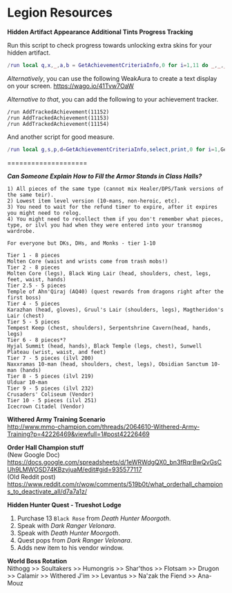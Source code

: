 # Legion Resources

**Hidden Artifact Appearance Additional Tints Progress Tracking**

Run this script to check progress towards unlocking extra skins for your hidden artifact.
```Lua
/run local q,x,_,a,b = GetAchievementCriteriaInfo,0 for i=1,11 do _,_,_,a,b = q(11152,i) x=x+a end local _,_,_,c,d = q(11153,1) local _,_,_,e,f = q(11154,1) print("Dungeons: "..x.."/"..b) print("WQs: "..c.."/"..d) print("Kills: "..e.."/"..f)
```

_Alternatively_, you can use the following WeakAura to create a text display on your screen.
<https://wago.io/41Tvw7OaW>

_Alternative to that_, you can add the following to your achievement tracker.
```
/run AddTrackedAchievement(11152)
/run AddTrackedAchievement(11153)
/run AddTrackedAchievement(11154)
```

And another script for good measure.
```Lua
/run local g,s,p,d=GetAchievementCriteriaInfo,select,print,0 for i=1,GetAchievementNumCriteria(11152) do d=d+s(4,g(11152,i))end p("Dungeons: "..d.." / "..s(5,g(11152,1)))p("WQs: "..s(9,g(11153,1)))p("HKs: "..s(9,g(11154,1)))
```

====================

***Can Someone Explain How to Fill the Armor Stands in Class Halls?***
```
1) All pieces of the same type (cannot mix Healer/DPS/Tank versions of the same teir).
2) Lowest item level version (10-mans, non-heroic, etc).
3) You need to wait for the refund timer to expire, after it expires you might need to relog.
4) You might need to recollect them if you don't remember what pieces, type, or ilvl you had when they were entered into your transmog wardrobe.

For everyone but DKs, DHs, and Monks - tier 1-10

Tier 1 - 8 pieces
Molten Core (waist and wrists come from trash mobs!)
Tier 2 - 8 pieces
Molten Core (legs), Black Wing Lair (head, shoulders, chest, legs, feet, waist, hands)
Tier 2.5 - 5 pieces
Temple of Ahn'Qiraj (AQ40) (quest rewards from dragons right after the first boss)
Tier 4 - 5 pieces
Karazhan (head, gloves), Gruul's Lair (shoulders, legs), Magtheridon's Lair (chest)
Tier 5 - 5 pieces
Tempest Keep (chest, shoulders), Serpentshrine Cavern(head, hands, legs)
Tier 6 - 8 pieces*?
Hyjal Summit (head, hands), Black Temple (legs, chest), Sunwell Plateau (wrist, waist, and feet)
Tier 7 - 5 pieces (ilvl 200)
Naxxramas 10-man (head, shoulders, chest, legs), Obsidian Sanctum 10-man (hands)
Tier 8 - 5 pieces (ilvl 219)
Ulduar 10-man
Tier 9 - 5 pieces (ilvl 232)
Crusaders' Coliseum (Vendor)
Tier 10 - 5 pieces (ilvl 251)
Icecrown Citadel (Vendor)
```

**Withered Army Training Scenario**<br/>
<http://www.mmo-champion.com/threads/2064610-Withered-Army-Training?p=42226469&viewfull=1#post42226469>

**Order Hall Champion stuff**<br/>
(New Google Doc) <https://docs.google.com/spreadsheets/d/1eWRWdgQX0_bn3fRqrBwQvGsCUh9LMWOSD74KBzvjuaM/edit#gid=935577117><br/>
(Old Reddit post) <https://www.reddit.com/r/wow/comments/519b0t/what_orderhall_champions_to_deactivate_all/d7a7a1z/>

__**Hidden Hunter Quest - Trueshot Lodge**__
1) Purchase 13 `Black Rose` from *Death Hunter Moorgoth*.
2) Speak with *Dark Ranger Velonara*.
3) Speak with *Death Hunter Moorgoth*.
4) Quest pops from *Dark Ranger Velonara*.
5) Adds new item to his vendor window.

**__World Boss Rotation__**<br/>
Nithogg >> Soultakers >> Humongris >> Shar'thos >> Flotsam >> Drugon >> Calamir >> Withered J'im >> Levantus >> Na'zak the Fiend >> Ana-Mouz
